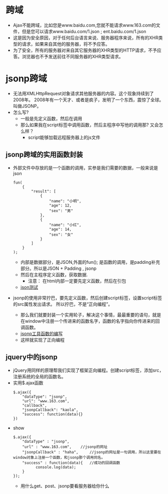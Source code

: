 # 跨域
* Ajax不能跨域，比如您是www.baidu.com,您就不能请求www.163.com的文件，但是您可以请求www.baidu.com/1.json ; ent.baidu.com/1.json
* 这是因为安全原因，对于任何后台语言来说、服务器程序来说，所有的XHR类型的请求，如果来自其他的服务器，将不予应答。
* 为了安全，所有的服务器对来自其它服务器的XHR类型的HTTP请求，不予应答。浏览器也不予发送前往不同服务器的XHR类型请求。
# jsonp跨域
* 无法用XMLHttpRequest对象请求其他服务器的内容。这个现象持续到了2008年。
2008年有一个天才、或者是疯子，发明了一个东西，震惊了全球。叫做JSONP。
* 怎么写?
    * 一般是先定义函数，然后在调用
    * 那么如果我在script标签中调用函数，然后主程序中写他的调用那? 又会怎么样？
        * script能够加载远程服务器上的js文件

## jsonp跨域的实用函数封装
* 外部文件中存放的是一个函数的调用，实参是我们需要的数据，一般来说是json
    ```
    fun(
        {
            "result": [
                {
                    "name": "小明",
                    "age": 12,
                    "sex": "男"
                },
                {
                    "name": "小红",
                    "age": 14,
                    "sex": "女"
                }
            ]
        }
    );
    ```
    * 内部是数据部分，是JSON,外面的fun(); 是函数的调用，是padding补充部分。所以是JSON + Padding , jsonp
    * 然后在主程序定义函数，获取数据.
        * 注意： 在html内部一定要先定义函数，然后在引包
    * [json测试](file/01_点击按钮实用jsonp请求数据.html)
    
* jsonp的使用非常拧巴，要先定义函数，然后创建script标签，设置script标签的src属性发出请求。
所以拧巴，不是“正向编程”。
    * 那么我们就要封装一个实用轮子，解决这个事情，最最重要的语句，就是在window中注册一个传进来的函数名字，函数的名字指向你传进来的回调函数。
    * [jsonp工具函数的编写](../../../999_js/myajax.js)
    * 这样就实现了正向编程


## jquery中的jsonp
* jQuery用同样的原理帮我们实现了框架正向编程。创建script标签，添加src，注册系统的全局的函数名。           
* 实用$.ajax函数
    ```
    $.ajax({
        "dataType": "jsonp",
        "url": "www.163.com",
        "callback",
        "jsonpCallback": "kaola",
        "success": function(data){}
    })
    ```   
* show
    ```
	$.ajax({
		"dataType" : "jsonp",
		"url" : "www.163.com",    //jsonp的网址
		"jsonpCallback" : "haha",     //jsonp的网址是一句调用，所以这里要在window对象上注册一个函数，和jsonp那个调用同名。
		"success" : function(data){   //成功的回调函数
		      console.log(data);
		}
	});

    ```
    * 用什么get、post、jsonp要看服务器给你什么
    
  
